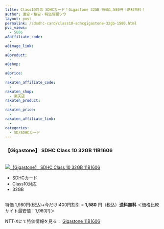 ```yaml
---
title: Class10対応 SDHCカード！Gigastone 32GB 特価1,580円！送料無料！
author: 激安・格安・特価情報ツウ
layout: post
permalink: /sdsdhc-card/class10-sdhcgigastone-32gb-1580.html
pvc_views:
  - 5666
a8affiliate_code:
  -
a8image_link:
  -
a8product:
  -
a8shop:
  -
a8price:
  -
rakuten_affiliate_code:
  -
rakuten_shop:
  - 楽天店
rakuten_product:
  -
rakuten_price:
  -
rakuten_affiliate_link:
  -
categories:
  - SD/SDHCカード
---
```

### 【Gigastone】 SDHC Class 10 32GB 11B1606

<div class="img-bg2 img_L">
  <a href="//px.a8.net/svt/ejp?a8mat=ZYP6S+8IMA3E+S1Q+BWGDT&#038;a8ejpredirect=//nttxstore.jp/_II_QZZ0006096" target="_blank"><br /> <img border="0" alt="【Gigastone】 SDHC Class 10 32GB 11B1606" src="//i0.wp.com/image.nttxstore.jp/l2_images/Q/QZ/QZZ0006096.jpg?w=120" data-recalc-dims="1" /></a>
</div>

<!--more-->

  * SDHCカード
  * Class10対応
  * 32GB

<br clear="all" />特価 1,980円(税込)+今だけ:400円割引 = <span class="tokka-price"><strong>1,580</strong></span> 円（税込）**送料無料**
＜価格比較サイト最安値：1,980円＞

NTT-Xにて特価情報を見る： <span class="fs150p"><a href="//px.a8.net/svt/ejp?a8mat=ZYP6S+8IMA3E+S1Q+BWGDT&#038;a8ejpredirect=//nttxstore.jp/_II_QZZ0006096" target="_blank">Gigastone 11B1606</a></span>